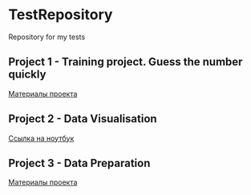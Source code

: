 # TestRepository
Repository for my tests
## Project 1 - Training project. Guess the number quickly
[Материалы проекта](./GameProject/)
## Project 2 - Data Visualisation
[Ссылка на ноутбук](./Data_visual.ipynb)
## Project 3 - Data Preparation
[Материалы проекта](./HHDataProj/)
